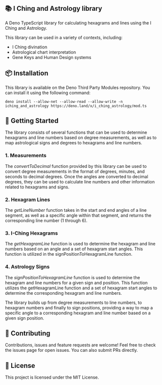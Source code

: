 ## 📚 I Ching and Astrology library
A Deno TypeScript library for calculating hexagrams and lines using the I Ching and Astrology.

This library can be used in a variety of contexts, including:

- I Ching divination
- Astrological chart interpretation
- Gene Keys and Human Design systems

## 📦 Installation
This library is available on the Deno Third Party Modules repository. You can install it using the following command:

```
deno install --allow-net --allow-read --allow-write -n iching_and_astrology https://deno.land/x/i_ching_astrology/mod.ts
```

## 🚀 Getting Started
The library consists of several functions that can be used to determine hexagrams and line numbers based on degree measurements, as well as to map astrological signs and degrees to hexagrams and line numbers.

### 1. Measurements
The *convertToDecimal* function provided by this library can be used to convert degree measurements in the format of degrees, minutes, and seconds to decimal degrees. Once the angles are converted to decimal degrees, they can be used to calculate line numbers and other information related to hexagrams and signs.

### 2. Hexagram Lines
The *getLineNumber* function takes in the start and end angles of a line segment, as well as a specific angle within that segment, and returns the corresponding line number (1 through 6).

### 3. I-Ching Hexagrams
The *getHexagramLine* function is used to determine the hexagram and line numbers based on an angle and a set of hexagram start angles. This function is utilized in the signPositionToHexagramLine function.

### 4. Astrology Signs
The *signPositionToHexagramLine* function is used to determine the hexagram and line numbers for a given sign and position. This function utilizes the getHexagramLine function and a set of hexagram start angles to determine the corresponding hexagram and line numbers.

The library builds up from degree measurements to line numbers, to hexagram numbers and finally to sign positions, providing a way to map a specific angle to a corresponding hexagram and line number based on a given sign position.

## 🤝 Contributing
Contributions, issues and feature requests are welcome! Feel free to check the issues page for open issues. You can also submit PRs directly.

## 📝 License
This project is licensed under the MIT License.